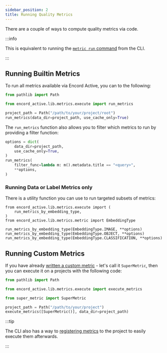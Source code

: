 ```yaml
---
sidebar_position: 2
title: Running Quality Metrics
---
```


There are a couple of ways to compute quality metrics via code.

:::info

This is equivalent to running the [`metric run` command][metrics-run-cli-docs] from the CLI.

:::

## Running Builtin Metrics

To run all metrics available via Encord Active, you can to the following:

```python
from pathlib import Path

from encord_active.lib.metrics.execute import run_metrics

project_path = Path("/path/to/your/project/root")
run_metrics(data_dir=project_path, use_cache_only=True)
```

The `run_metrics` function also allows you to filter which metrics to run by providing a filter function:

```python
options = dict(
    data_dir=project_path,
    use_cache_only=True,
)
run_metrics(
    filter_func=lambda m: m().metadata.title == "<query>",
    **options,
)
```

### Running Data or Label Metrics only

There is a utility function you can use to run targeted subsets of metrics:

```
from encord_active.lib.metrics.execute import (
    run_metrics_by_embedding_type,
)
from encord_active.lib.metrics.metric import EmbeddingType

run_metrics_by_embedding_type(EmbeddingType.IMAGE, **options)
run_metrics_by_embedding_type(EmbeddingType.OBJECT, **options)
run_metrics_by_embedding_type(EmbeddingType.CLASSIFICATION, **options)
```

## Running Custom Metrics

If you have already [written a custom metric][write-custom-metric] - let's call it `SuperMetric`, then you can execute it on a projects with the following code:

```python
from pathlib import Path

from encord_active.lib.metrics.execute import execute_metrics

from super_metric import SuperMetric

project_path = Path("/path/to/your/project")
execute_metrics([SuperMetric()], data_dir=project_path)
```

:::tip

The CLI also has a way to [registering metrics][cli-metric-add] to the project to easily execute them afterwards.

:::

[write-custom-metric]: ../metrics/write-your-own
[cli-metric-add]: ../cli#add
[metrics-run-cli-docs]: ../cli#run
